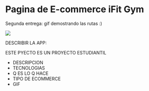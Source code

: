 # Pagina de E-commerce iFit Gym
Segunda entrega: gif demostrando las rutas :&#41;

![](https://github.com/fiofiorito/tienda-react-app-CH/blob/main/public/2da-entrega-gif.gif)


DESCRIBIR LA APP:

ESTE PYECTO ES UN PROYECTO ESTUDIANTIL

- DESCRIPCION
- TECNOLOGIAS
- Q ES LO Q HACE
- TIPO DE ECOMMERCE
- GIF 